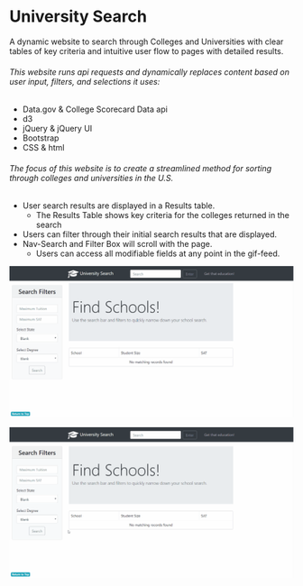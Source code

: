 # University Search
A dynamic website to search through Colleges and Universities with clear tables of key criteria and intuitive user flow to pages with detailed results.

###### This website runs api requests and dynamically replaces content based on user input, filters, and selections it uses:
- Data.gov & College Scorecard Data api
- d3
- jQuery & jQuery UI
- Bootstrap
- CSS & html

###### The focus of this website is to create a streamlined method for sorting through colleges and universities in the U.S.
- User search results are displayed in a Results table.
    - The Results Table shows key criteria for the colleges returned in the search
- Users can filter through their initial search results that are displayed.
- Nav-Search and Filter Box will scroll with the page.
    - Users can access all modifiable fields at any point in the gif-feed.

![App Demo Gif](./assets/images/search_demo.gif)

![App Demo Gif](./assets/images/search_filter.gif)

